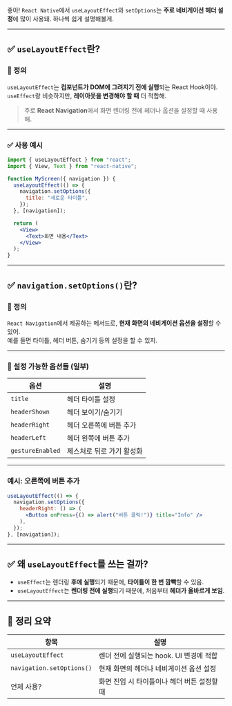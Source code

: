 좋아! `React Native`에서 `useLayoutEffect`와 `setOptions`는 **주로 네비게이션 헤더 설정**에 많이 사용돼. 하나씩 쉽게 설명해볼게.

---

## ✅ `useLayoutEffect`란?

### 🧠 정의

`useLayoutEffect`는 **컴포넌트가 DOM에 그려지기 전에 실행**되는 React Hook이야.  
`useEffect`랑 비슷하지만, **레이아웃을 변경해야 할 때** 더 적합해.

> 주로 **React Navigation**에서 화면 렌더링 전에 헤더나 옵션을 설정할 때 사용해.

---

### ✅ 사용 예시

```jsx
import { useLayoutEffect } from "react";
import { View, Text } from "react-native";

function MyScreen({ navigation }) {
  useLayoutEffect(() => {
    navigation.setOptions({
      title: "새로운 타이틀",
    });
  }, [navigation]);

  return (
    <View>
      <Text>화면 내용</Text>
    </View>
  );
}
```

---

## ✅ `navigation.setOptions()`란?

### 🧭 정의

`React Navigation`에서 제공하는 메서드로, **현재 화면의 네비게이션 옵션을 설정**할 수 있어.  
예를 들면 타이틀, 헤더 버튼, 숨기기 등의 설정을 할 수 있지.

---

### 🔧 설정 가능한 옵션들 (일부)

| 옵션             | 설명                      |
| ---------------- | ------------------------- |
| `title`          | 헤더 타이틀 설정          |
| `headerShown`    | 헤더 보이기/숨기기        |
| `headerRight`    | 헤더 오른쪽에 버튼 추가   |
| `headerLeft`     | 헤더 왼쪽에 버튼 추가     |
| `gestureEnabled` | 제스처로 뒤로 가기 활성화 |

---

### 예시: 오른쪽에 버튼 추가

```jsx
useLayoutEffect(() => {
  navigation.setOptions({
    headerRight: () => (
      <Button onPress={() => alert("버튼 클릭!")} title="Info" />
    ),
  });
}, [navigation]);
```

---

## ✅ 왜 `useLayoutEffect`를 쓰는 걸까?

- `useEffect`는 렌더링 **후에 실행**되기 때문에, **타이틀이 한 번 깜빡**할 수 있음.
- `useLayoutEffect`는 **렌더링 전에 실행**되기 때문에, 처음부터 **헤더가 올바르게 보임**.

---

## 🎯 정리 요약

| 항목                      | 설명                                        |
| ------------------------- | ------------------------------------------- |
| `useLayoutEffect`         | 렌더 전에 실행되는 hook. UI 변경에 적합     |
| `navigation.setOptions()` | 현재 화면의 헤더나 네비게이션 옵션 설정     |
| 언제 사용?                | 화면 진입 시 타이틀이나 헤더 버튼 설정할 때 |

